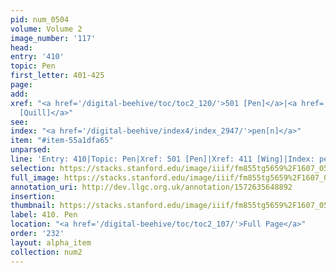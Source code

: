 ```yaml
---
pid: num_0504
volume: Volume 2
image_number: '117'
head: 
entry: '410'
topic: Pen
first_letter: 401-425
page: 
add: 
xref: "<a href='/digital-beehive/toc/toc2_120/'>501 [Pen]</a>|<a href='/digital-beehive/num2/num_0507/'>411
  [Quill]</a>"
see: 
index: "<a href='/digital-beehive/index4/index_2947/'>pen[n]</a>"
item: "#item-55a1dfa65"
unparsed: 
line: 'Entry: 410|Topic: Pen|Xref: 501 [Pen]|Xref: 411 [Wing]|Index: pen[n]|#item-55a1dfa65|'
selection: https://stacks.stanford.edu/image/iiif/fm855tg5659%2F1607_0584/323,1606,3039,242/full/0/default.jpg
full_image: https://stacks.stanford.edu/image/iiif/fm855tg5659%2F1607_0584/full/full/0/default.jpg
annotation_uri: http://dev.llgc.org.uk/annotation/1572635648892
insertion: 
thumbnail: https://stacks.stanford.edu/image/iiif/fm855tg5659%2F1607_0584/323,1606,600,180/250,/0/default.jpg
label: 410. Pen
location: "<a href='/digital-beehive/toc/toc2_107/'>Full Page</a>"
order: '232'
layout: alpha_item
collection: num2
---
```

